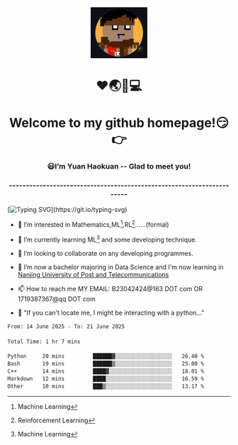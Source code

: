 <div align=center>
  <img width=128 src="image/figure.png">
</div>
<h1 align="center">❤🌏🚩💻</h1>
<h1 align="center">Welcome to my github homepage!😏👉</h1>
<h3 align="center" >😃I’m Yuan Haokuan -- Glad to meet you!</h3>
<h3 align="center" >----------------------------------------------------------------------</h3>

  [![Typing SVG](https://readme-typing-svg.herokuapp.com?font=Fira+Code&pause=1000&random=false&width=450&lines=Here's+my+personal+infomation:)](https://git.io/typing-svg)

- 👀 I’m interested in Mathematics,ML[^1],RL[^2]......(formal)
  
- 🌱 I’m currently learning ML[^1] and some developing technique.
  
- 💞️ I’m looking to collaborate on any developing programmes.
  
- 🍉 I’m now a bachelor majoring in Data Science and I'm now learning in [Nanjing University of Post and Telecommunications](https://www.njupt.edu.cn/main.psp)
  
- 📫 How to reach me MY EMAIL: B23042424@163 DOT com OR 1719387367@qq DOT com

- 🐍 "If you can't locate me, I might be interacting with a python..."

<!--START_SECTION:waka-->

```txt
From: 14 June 2025 - To: 21 June 2025

Total Time: 1 hr 7 mins

Python     20 mins         ██████▓░░░░░░░░░░░░░░░░░░   26.40 %
Bash       19 mins         ██████▒░░░░░░░░░░░░░░░░░░   25.00 %
C++        14 mins         ████▓░░░░░░░░░░░░░░░░░░░░   18.01 %
Markdown   12 mins         ████░░░░░░░░░░░░░░░░░░░░░   16.59 %
Other      10 mins         ███▒░░░░░░░░░░░░░░░░░░░░░   13.17 %
```

<!--END_SECTION:waka-->

<!---
WilbertYuan/WilbertYuan is a ✨ special ✨ repository because its `README.md` (this file) appears on your GitHub profile.
You can click the Preview link to take a look at your changes.
--->
[^1]:Machine Learning
[^2]:Reinforcement Learning
